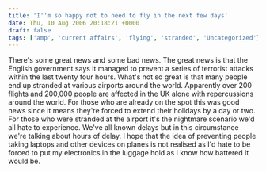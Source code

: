 ```yaml
---
title: 'I''m so happy not to need to fly in the next few days'
date: Thu, 10 Aug 2006 20:18:21 +0000
draft: false
tags: ['amp', 'current affairs', 'flying', 'stranded', 'Uncategorized']
---
```


There's some great news and some bad news. The great news is that the English government says it managed to prevent a series of terrorist attacks within the last twenty four hours. What's not so great is that many people end up stranded at various airports around the world. Apparently over 200 flights and 200,000 people are affected in the UK alone with repercussions around the world. For those who are already on the spot this was good news since it means they're forced to extend their holidays by a day or two. For those who were stranded at the airport it's the nightmare scenario we'd all hate to experience. We've all known delays but in this circumstance we're talking about hours of delay. I hope that the idea of preventing people taking laptops and other devices on planes is not realised as I'd hate to be forced to put my electronics in the luggage hold as I know how battered it would be.